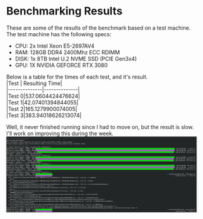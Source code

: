 # Benchmarking Results
These are some of the results of the benchmark based on a test machine.  
The test machine has the following specs:  
 - CPU: 2x Intel Xeon E5-2697AV4
 - RAM: 128GB DDR4 2400Mhz ECC RDIMM
 - DISK: 1x 8TB Intel U.2 NVME SSD (PCIE Gen3x4)
 - GPU: 1X NVIDIA GEFORCE RTX 3080

Below is a table for the times of each test, and it's result.  
|Test | Resulting Time|  
|--------------|--------------|  
|Test 0|537.0604424476624|  
|Test 1|42.07401394844055|  
|Test 2|165.1279900074005|  
|Test 3|383.94018626213074|  

Well, it never finished running since I had to move on, but the result is slow. I'll work on improving this during the week.
![Slow.png](Slow.png)
